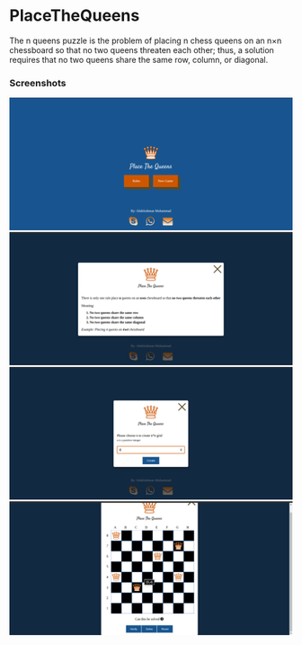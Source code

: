 # PlaceTheQueens

The n queens puzzle is the problem of placing n chess queens on an n×n chessboard so that no two queens threaten each other; thus, a solution requires that no two queens share the same row, column, or diagonal.

### Screenshots
![title](assets/place-the-queens-home.png)
![title](assets/place-the-queens-rules.png)
![title](assets/place-the-queens-new-game.png)
![title](assets/place-the-queens-game.png)
